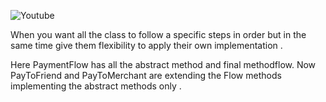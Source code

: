 ![Youtube](https://www.youtube.com/watch?v=kwy-G1DEm0M&t=10s)

When you want all the class to follow a specific steps in order but in the same time 
give them flexibility to apply their own implementation .


Here PaymentFlow has all the abstract method and final methodflow. 
Now PayToFriend and PayToMerchant are extending the Flow methods implementing the abstract methods only .

